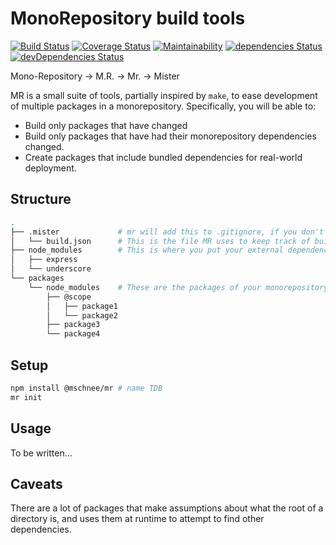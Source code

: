 MonoRepository build tools
==========================
[![Build Status](https://travis-ci.org/mschnee/mister.svg?branch=master)](https://travis-ci.org/mschnee/mister)
[![Coverage Status](https://coveralls.io/repos/github/mschnee/mister/badge.svg)](https://coveralls.io/github/mschnee/mister)
[![Maintainability](https://api.codeclimate.com/v1/badges/17d688f89336cb34595a/maintainability)](https://codeclimate.com/github/mschnee/mister/maintainability)
[![dependencies Status](https://david-dm.org/mschnee/mister/status.svg)](https://david-dm.org/mschnee/mister)
[![devDependencies Status](https://david-dm.org/mschnee/mister/dev-status.svg)](https://david-dm.org/mschnee/mister?type=dev)

Mono-Repository -> M.R. -> Mr. -> Mister

MR is a small suite of tools, partially inspired by `make`, to ease development of multiple packages in a monorepository.
Specifically, you will be able to:
- Build only packages that have changed
- Build only packages that have had their monorepository dependencies changed.
- Create packages that include bundled dependencies for real-world deployment.


## Structure
```sh
.
├── .mister             # mr will add this to .gitignore, if you don't do it yourself.
│   └── build.json      # This is the file MR uses to keep track of build timestamps and dependencies.
├── node_modules        # This is where you put your external dependencies.
│   ├── express
│   └── underscore
└── packages
    └── node_modules    # These are the packages of your monorepository.
        ├── @scope
        │   ├── package1
        │   └── package2
        ├── package3
        └── package4

```

## Setup
```sh
npm install @mschnee/mr # name TDB
mr init
```
## Usage
To be written...

## Caveats
There are a lot of packages that make assumptions about what the root of a directory is, and uses them at runtime to attempt to find other dependencies.